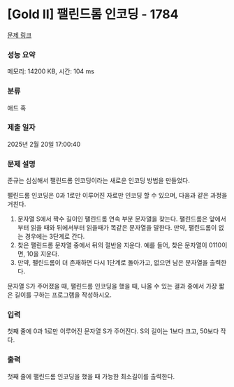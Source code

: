 # [Gold II] 팰린드롬 인코딩 - 1784 

[문제 링크](https://www.acmicpc.net/problem/1784) 

### 성능 요약

메모리: 14200 KB, 시간: 104 ms

### 분류

애드 혹

### 제출 일자

2025년 2월 20일 17:00:40

### 문제 설명

<p>준규는 심심해서 팰린드롬 인코딩이라는 새로운 인코딩 방법을 만들었다. </p>

<p>팰린드롬 인코딩은 0과 1로만 이루어진 자료만 인코딩 할 수 있으며, 다음과 같은 과정을 거친다.</p>

<ol>
	<li>문자열 S에서 짝수 길이인 팰린드롬 연속 부분 문자열을 찾는다. 팰린드롬은 앞에서부터 읽을 때와 뒤에서부터 읽을때가 똑같은 문자열을 말한다. 만약, 팰린드롬이 없는 경우에는 3단계로 간다.</li>
	<li>찾은 팰린드롬 문자열 중에서 뒤의 절반을 지운다. 예를 들어, 찾은 문자열이 0110이면, 10을 지운다.</li>
	<li>만약, 팰린드롬이 더 존재하면 다시 1단계로 돌아가고, 없으면 남은 문자열을 출력한다.</li>
</ol>

<p>문자열 S가 주어졌을 때, 팰린드롬 인코딩을 했을 때, 나올 수 있는 결과 중에서 가장 짧은 길이를 구하는 프로그램을 작성하시오.</p>

### 입력 

 <p>첫째 줄에 0과 1로만 이루어진 문자열 S가 주어진다. S의 길이는 1보다 크고, 50보다 작다.</p>

### 출력 

 <p>첫째 줄에 팰린드롬 인코딩을 했을 때 가능한 최소길이를 출력한다.</p>

